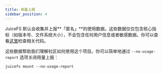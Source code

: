 ```yaml
---
title: 用量上报
sidebar_position: 4
---
```


JuiceFS 默认会收集并上报**「匿名」**的使用数据。这些数据仅仅包含核心指标（如版本号、文件系统大小），不会包含任何用户信息或者敏感数据。你可以查看[这里](https://github.com/juicedata/juicefs/blob/main/pkg/usage/usage.go)检查相关代码。

这些数据帮助我们理解社区如何使用这个项目。你可以简单地通过 `--no-usage-report` 选项关闭用量上报：

```
juicefs mount --no-usage-report
```
